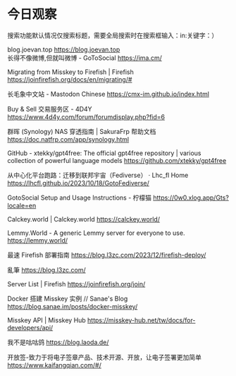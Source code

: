 # 今日观察

搜索功能默认情况仅搜索标题，需要全局搜索时在搜索框输入：in:关键字：）  

blog.joevan.top  https://blog.joevan.top  
长得不像微博,但就叫微博 - GoToSocial  https://ima.cm/  

Migrating from Misskey to Firefish | Firefish  https://joinfirefish.org/docs/en/migrating/#  

长毛象中文站 - Mastodon Chinese  https://cmx-im.github.io/index.html  

Buy & Sell 交易服务区 - 4D4Y  https://www.4d4y.com/forum/forumdisplay.php?fid=6  

群晖 (Synology) NAS 穿透指南 | SakuraFrp 帮助文档  https://doc.natfrp.com/app/synology.html  

GitHub - xtekky/gpt4free: The official gpt4free repository | various collection of powerful language models  https://github.com/xtekky/gpt4free  

从中心化平台跑路：迁移到联邦宇宙（Fediverse） · Lhc_fl Home  https://lhcfl.github.io/2023/10/18/GotoFediverse/  

GotoSocial Setup and Usage Instructions - 柠檬猫  https://0w0.xlog.app/Gts?locale=en  

Calckey.world | Calckey.world  https://calckey.world/  

Lemmy.World - A generic Lemmy server for everyone to use.  https://lemmy.world/  

最速 Firefish 部署指南  https://blog.l3zc.com/2023/12/firefish-deploy/  

亂筆  https://blog.l3zc.com/  

Server List | Firefish  https://joinfirefish.org/join/  

Docker 搭建 Misskey 实例 // Sanae's Blog  https://blog.sanae.im/posts/docker-misskey/  

Misskey API | Misskey Hub  https://misskey-hub.net/tw/docs/for-developers/api/  

我不是咕咕鸽  https://blog.laoda.de/  

开放签-致力于将电子签章产品、技术开源、开放，让电子签署更加简单  https://www.kaifangqian.com/#/  
